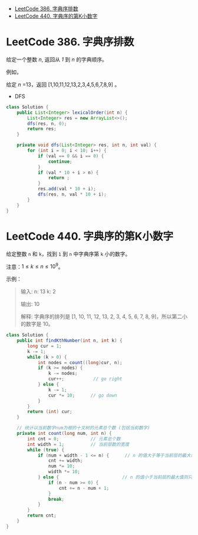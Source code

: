 <!-- GFM-TOC -->

- [LeetCode 386. 字典序排数](#LeetCode-386-字典序排数)
- [LeetCode 440. 字典序的第K小数字](#LeetCode-440-字典序的第K小数字)

<!-- GFM-TOC -->



# LeetCode 386. 字典序排数

给定一个整数 *n*, 返回从 *1* 到 *n* 的字典顺序。

例如，

给定 *n* =13，返回 [1,10,11,12,13,2,3,4,5,6,7,8,9] 。

- DFS

```java
class Solution {
    public List<Integer> lexicalOrder(int n) {
        List<Integer> res = new ArrayList<>();
        dfs(res, n, 0);
        return res;
    }

    private void dfs(List<Integer> res, int n, int val) {
        for (int i = 0; i < 10; i++) {
            if (val == 0 && i == 0) {
                continue;
            }
            if (val * 10 + i > n) {
                return ;
            }
            res.add(val * 10 + i);
            dfs(res, n, val * 10 + i);
        }
    }
}
```

# LeetCode 440. 字典序的第K小数字

给定整数 `n` 和 `k`，找到 `1` 到 `n` 中字典序第 `k` 小的数字。

注意：$1 ≤ k ≤ n ≤ 10^9$。

示例：

> 输入:
> n: 13   k: 2
>
> 输出:
> 10
>
> 解释:
> 字典序的排列是 [1, 10, 11, 12, 13, 2, 3, 4, 5, 6, 7, 8, 9]，所以第二小的数字是 10。

```java
class Solution {
    public int findKthNumber(int n, int k) {
        long cur = 1;
        k -= 1;
        while (k > 0) {
            int nodes = count((long)cur, n);
            if (k >= nodes) {
                k -= nodes; 
                cur++;           // go right
            } else {
                k -= 1;
                cur *= 10;      // go down
            }
        } 
        return (int) cur;
    }

    // 统计以当前数字num为根的十叉树的元素总个数 (包括当前数字)
    private int count(long num, int n) {
        int cnt = 0;            // 元素总个数
        int width = 1;          // 当前层数的宽度
        while (true) {
            if (num + width - 1 <= n) {      // n 的值大于等于当前层的最大值, 说明当前层数的个数可以全部添加
                cnt += width;
                num *= 10;
                width *= 10;
            } else {                        // n 的值小于当前层的最大值则只能添加部分个数或者不添加, 并跳出循环
                if (n - num >= 0) {
                    cnt += n - num + 1;
                }
                break;
            }
        }
        return cnt;
    }
}
```

